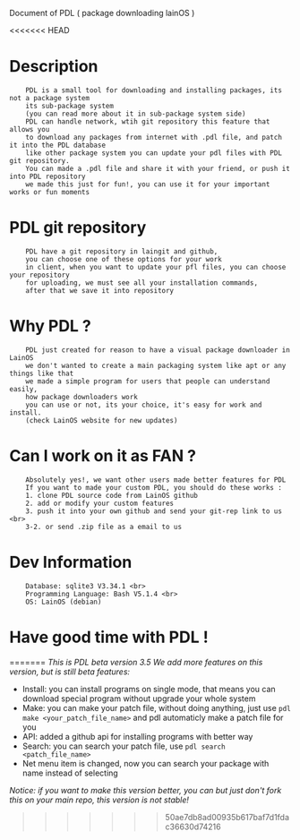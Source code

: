 Document of PDL ( package downloading lainOS )

<<<<<<< HEAD
# Description

        PDL is a small tool for downloading and installing packages, its not a package system
        its sub-package system
        (you can read more about it in sub-package system side)
        PDL can handle network, wtih git repository this feature that allows you
        to download any packages from internet with .pdl file, and patch it into the PDL database
        like other package system you can update your pdl files with PDL git repository.
        You can made a .pdl file and share it with your friend, or push it into PDL repository
        we made this just for fun!, you can use it for your important works or fun moments

# PDL git repository

        PDL have a git repository in laingit and github, 
        you can choose one of these options for your work
        in client, when you want to update your pfl files, you can choose your repository
        for uploading, we must see all your installation commands, 
        after that we save it into repository

# Why PDL ?

        PDL just created for reason to have a visual package downloader in LainOS
        we don't wanted to create a main packaging system like apt or any things like that
        we made a simple program for users that people can understand easily, 
        how package downloaders work
        you can use or not, its your choice, it's easy for work and install. 
        (check LainOS website for new updates)

# Can I work on it as FAN ?

        Absolutely yes!, we want other users made better features for PDL
        If you want to made your custom PDL, you should do these works :
        1. clone PDL source code from LainOS github
        2. add or modify your custom features
        3. push it into your own github and send your git-rep link to us <br>
        3-2. or send .zip file as a email to us

# Dev Information

        Database: sqlite3 V3.34.1 <br>
        Programming Language: Bash V5.1.4 <br>
        OS: LainOS (debian)


# Have good time with PDL !
=======
*This is PDL beta version 3.5*
*We add more features on this version, but is still beta*
*features:*
- Install: you can install programs on single mode, that means you can download special program without upgrade your whole system
- Make: you can make your patch file, without doing anything, just use `pdl make <your_patch_file_name>` and pdl automaticly make
a patch file for you
- API: added a github api for installing programs with better way
- Search: you can search your patch file, use `pdl search <patch_file_name>`
- Net menu item is changed, now you can search your package with name instead of selecting

*Notice: if you want to make this version better, you can but just don't fork this on your main repo, this version is not stable!*
>>>>>>> 50ae7db8ad00935b617baf7d1fdac36630d74216
